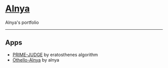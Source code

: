 # [Alnya](https://alnya.github.io/)

Alnya's portfolio

---

## Apps

- [PRIME-JUDGE](https://alnya.github.io/prime-judge/index.html) by eratosthenes algorithm
- [Othello-Alnya](https://alnya.github.io/othello-alnya/index.html) by alnya